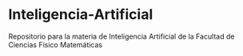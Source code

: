 # Inteligencia-Artificial
Repositorio para la materia de Inteligencia Artificial de la Facultad de Ciencias Físico Matemáticas 
